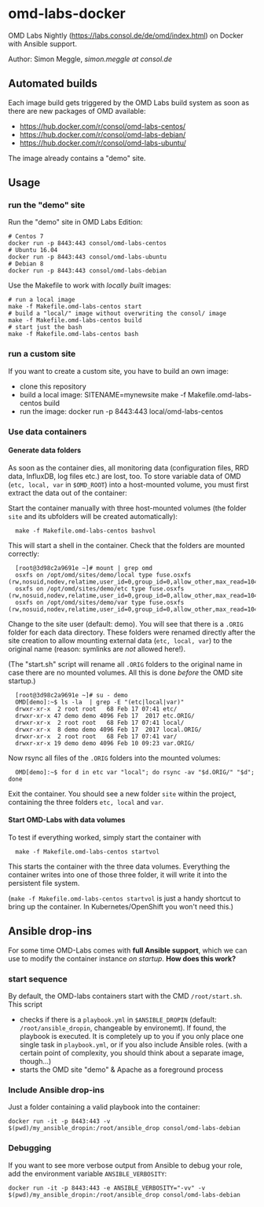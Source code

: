 # omd-labs-docker

OMD Labs Nightly (https://labs.consol.de/de/omd/index.html) on Docker with Ansible support.

Author: Simon Meggle, *simon.meggle at consol.de*

## Automated builds

Each image build gets triggered by the OMD Labs build system as soon as there are new packages of OMD available:

* https://hub.docker.com/r/consol/omd-labs-centos/
* https://hub.docker.com/r/consol/omd-labs-debian/
* https://hub.docker.com/r/consol/omd-labs-ubuntu/

The image already contains a "demo" site.

## Usage

### run the "demo" site

Run the "demo" site in OMD Labs Edition:

    # Centos 7
    docker run -p 8443:443 consol/omd-labs-centos
    # Ubuntu 16.04
    docker run -p 8443:443 consol/omd-labs-ubuntu
    # Debian 8
    docker run -p 8443:443 consol/omd-labs-debian

Use the Makefile to work with *locally built* images:

    # run a local image
    make -f Makefile.omd-labs-centos start
    # build a "local/" image without overwriting the consol/ image
    make -f Makefile.omd-labs-centos build
    # start just the bash
    make -f Makefile.omd-labs-centos bash

### run a custom site

If you want to create a custom site, you have to build an own image:

* clone this repository
* build a local image:
      SITENAME=mynewsite make -f Makefile.omd-labs-centos build    
* run the image:
      docker run -p 8443:443 local/omd-labs-centos

### Use data containers

#### Generate data folders

As soon as the container dies, all monitoring data (configuration files, RRD data, InfluxDB, log files etc.) are lost, too.
To store variable data of OMD (`etc, local, var` in `$OMD_ROOT`) into a host-mounted volume, you must first extract the data out of the container:  

Start the container manually with three host-mounted volumes (the folder `site` and its ubfolders will be created automatically):

      make -f Makefile.omd-labs-centos bashvol

This will start a shell in the container. Check that the folders are mounted correctly:

      [root@3d98c2a9691e ~]# mount | grep omd
      osxfs on /opt/omd/sites/demo/local type fuse.osxfs (rw,nosuid,nodev,relatime,user_id=0,group_id=0,allow_other,max_read=1048576)
      osxfs on /opt/omd/sites/demo/etc type fuse.osxfs (rw,nosuid,nodev,relatime,user_id=0,group_id=0,allow_other,max_read=1048576)
      osxfs on /opt/omd/sites/demo/var type fuse.osxfs (rw,nosuid,nodev,relatime,user_id=0,group_id=0,allow_other,max_read=1048576)   

Change to the site user (default: demo). You will see that there is a `.ORIG` folder for each data directory. These folders were renamed directly after the site creation to allow mounting external data (`etc, local, var`) to the original name (reason: symlinks are *not* allowed here!).

(The "start.sh" script will rename all `.ORIG` folders to the original name in case there are no mounted volumes. All this is done *before* the OMD site startup.)

      [root@3d98c2a9691e ~]# su - demo
      OMD[demo]:~$ ls -la  | grep -E "(etc|local|var)"
      drwxr-xr-x  2 root root   68 Feb 17 07:41 etc/
      drwxr-xr-x 47 demo demo 4096 Feb 17  2017 etc.ORIG/
      drwxr-xr-x  2 root root   68 Feb 17 07:41 local/
      drwxr-xr-x  8 demo demo 4096 Feb 17  2017 local.ORIG/
      drwxr-xr-x  2 root root   68 Feb 17 07:41 var/
      drwxr-xr-x 19 demo demo 4096 Feb 10 09:23 var.ORIG/

Now rsync all files of the `.ORIG` folders into the mounted volumes:

      OMD[demo]:~$ for d in etc var "local"; do rsync -av "$d.ORIG/" "$d"; done

Exit the container. You should see a new folder `site` within the project, containing the three folders `etc, local` and `var`.

#### Start OMD-Labs with data volumes

To test if everything worked, simply start the container with

      make -f Makefile.omd-labs-centos startvol

This starts the container with the three data volumes. Everything the container writes into one of those three folder, it will write it into the persistent file system.   

(`make -f Makefile.omd-labs-centos startvol` is just a handy shortcut to bring up the container. In Kubernetes/OpenShift you won't need this.)  

## Ansible drop-ins

For some time OMD-Labs comes with **full Ansible support**, which we can use to modify the container instance *on startup*. **How does this work?**

### start sequence
By default, the OMD-labs containers start with the CMD `/root/start.sh`. This script

* checks if there is a `playbook.yml` in `$ANSIBLE_DROPIN` (default: `/root/ansible_dropin`, changeable by environemt). If found, the playbook is executed. It is completely up to you if you only place one single task in `playbook.yml`, or if you also include Ansible roles. (with a certain point of complexity, you should think about a separate image, though...)
* starts the OMD site "demo" & Apache as a foreground process

### Include Ansible drop-ins

Just a folder containing a valid playbook into the container:

    docker run -it -p 8443:443 -v $(pwd)/my_ansible_dropin:/root/ansible_drop consol/omd-labs-debian

### Debugging

If you want to see more verbose output from Ansible to debug your role, add the environment variable `ANSIBLE_VERBOSITY`:

    docker run -it -p 8443:443 -e ANSIBLE_VERBOSITY="-vv" -v $(pwd)/my_ansible_dropin:/root/ansible_drop consol/omd-labs-debian
